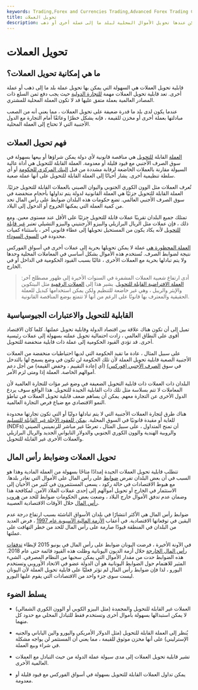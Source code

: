 ```yaml
---
keywords: Trading,Forex and Currencies Trading,Advanced Forex Trading Concepts,Advanced Concepts
title: تحويل العملات
description: قابلية تحويل العملات هي الدرجة التي يمكن عندها تحويل الأموال المحلية لبلد ما إلى عملة أخرى أو ذهب.
---
```


# تحويل العملات
## ما هي إمكانية تحويل العملات؟

قابلية تحويل العملات هي السهولة التي يمكن بها تحويل عملة بلد ما إلى ذهب أو عملة أخرى. تعد قابلية تحويل العملات مهمة [للتجارة الدولية](/international-commerce) حيث يجب دفع ثمن السلع ذات المصادر العالمية بعملة متفق عليها قد لا تكون العملة المحلية للمشتري.

عندما يكون لدى بلد ما قدرة ضعيفة على تحويل العملات ، مما يعني أنه من الصعب مبادلتها بعملة أخرى أو مخزن للقيمة ، فإنه يشكل خطرًا وعائقًا أمام التجارة مع الدول الأجنبية التي لا تحتاج إلى العملة المحلية.

## فهم تحويل العملات

[العملة](/convertible-currency) القابلة [للتحويل](/convertible-currency) هي مناقصة قانونية لأي دولة يمكن شراؤها أو بيعها بسهولة في سوق الصرف الأجنبي مع قيود قليلة أو معدومة. العملة القابلة للتحويل هي أداة عالية السيولة مقارنة بالعملات الخاضعة لرقابة مشددة من قبل [البنك المركزي للحكومة](/centralbank) أو أي سلطة تنظيمية أخرى. يشار أحيانًا إلى العملة القابلة للتحويل على أنها عملة صعبة.

تُعرف العملات مثل الوون الكوري الجنوبي واليوان الصيني بالعملات القابلة للتحويل جزئيًا. العملة القابلة للتحويل جزئيًا هي العملة القانونية لدولة يتم تداولها بأحجام منخفضة في سوق الصرف الأجنبي العالمي. تضع حكومات هذه البلدان ضوابط على رأس المال تحد من كمية العملة التي يمكنها الخروج أو الدخول إلى البلاد.

تمتلك جميع البلدان تقريبًا عملات قابلة للتحويل جزئيًا على الأقل عند مستوى معين. ومع ذلك ، فإن عملات مثل الريال البرازيلي والبيزو الأرجنتيني والبيزو التشيلي تعتبر [غير قابلة للتحويل](/nonconvertiblecurrency) لأنه يكاد يكون من المستحيل تحويلها إلى عطاء قانوني آخر ، باستثناء كميات محدودة في [السوق السوداء](/blackmarket).

[العملة المحظورة هي](/blockedcurrency) عملة لا يمكن تحويلها بحرية إلى عملات أخرى في أسواق الفوركس نتيجة لضوابط الصرف. تُستخدم هذه الأموال بشكل أساسي في المعاملات المحلية وحدها ولا يتم تبادلها بحرية مع العملات الأخرى ، غالبًا بسبب القيود الحكومية في الداخل أو في الخارج.

> أدى ارتفاع شعبية العملات المشفرة في السنوات الأخيرة إلى ظهور مصطلح آخر: [العملة الافتراضية القابلة للتحويل](/convertible-virtual-currency). يشير هذا إلى [العملات الرقمية](/digital-money) مثل البيتكوين والإيثر والريبل ، وهي غير خاضعة للتنظيم ولكن يمكن استخدامها كبديل للعملة الحقيقية والمعترف بها قانونًا على الرغم من أنها لا تتمتع بوضع المناقصة القانونية.

>

## القابلية للتحويل والاعتبارات الجيوسياسية

تميل إلى أن تكون هناك علاقة بين اقتصاد الدولة وقابلية تحويل عملتها. كلما كان الاقتصاد أقوى على النطاق العالمي ، زادت احتمالية تحويل عملته بسهولة إلى عملات رئيسية أخرى. قد تؤدي القيود الحكومية إلى عملة ذات قابلية منخفضة للتحويل.

على سبيل المثال ، عادة ما تقيد الحكومة التي لديها احتياطيات منخفضة من العملات الأجنبية الصعبة قابلية تحويل العملة لأن تلك الحكومة لن تكون في وضع يسمح لها بالتدخل في سوق [الصرف الأجنبي (فوركس)](/foreign-exchange-markets) (أي إعادة التقييم ، وخفض القيمة) من أجل دعم أموالهم الخاصة. العملة إذا ومتى لزم الأمر.

البلدان ذات العملات ذات قابلية التحويل الضعيفة في وضع غير مؤات للتجارة العالمية لأن المعاملات لا تتم بسلاسة مثل تلك ذات القابلية الجيدة للتحويل. هذا الواقع سوف يردع الدول الأخرى عن التجارة معهم. يمكن أن يساهم ضعف قابلية تحويل العملات في تباطؤ النمو الاقتصادي مع ضياع فرص التجارة العالمية.

هناك طرق لتجارة العملات الأجنبية التي لا يتم تبادلها دوليًا أو التي تكون تجارتها محدودة للغاية أو مقيدة قانونيًا في السوق المحلية. [يمكن للعقود الآجلة غير القابلة للتسليم](/ndf) (NDFs) أن تمنح المتداول ، على سبيل المثال ، تعرضًا غير مباشر للرنمينبي الصيني والروبية الهندية والوون الكوري الجنوبي والدولار التايواني الجديد والريال البرازيلي والعملات الأخرى غير القابلة للتحويل.

## تحويل العملات وضوابط رأس المال

تتطلب قابلية تحويل العملات الجيدة إمدادًا متاحًا بسهولة من العملة المادية وهذا هو السبب في أن بعض البلدان تفرض [ضوابط](/exchangecontrol) على رأس المال على الأموال التي تغادر بلدها. مع هبوط الاقتصادات في حالة ركود ، يسعى المستثمرون في كثير من الأحيان إلى الاستثمار في الخارج أو تحويل أموالهم إلى إحدى عملات الملاذ الآمن. لمكافحة هذا وضمان عدم تدفق الأموال خارج البلاد ، وضعت بعض الحكومات ضوابط للحد من [هروب رأس المال](/capitalflight) خلال الأوقات الاقتصادية العصيبة.

ضوابط رأس المال هي الأكثر انتشارًا في بلدان الأسواق الناشئة بسبب ارتفاع درجة عدم اليقين في توقعاتها الاقتصادية. في أعقاب [الأزمة المالية الآسيوية عام 1997](/asian-financial-crisis) ، فرض العديد من البلدان في المنطقة قيودًا صارمة على رأس المال للحد من خطر التهافت على عملتها.

في الآونة الأخيرة ، فرضت اليونان ضوابط على رأس المال في يونيو 2015 لإبطاء [تدفقات رأس المال الخارجة](/capital-outflow) خلال أزمة الديون اليونانية وظلت هذه القيود قائمة حتى عام 2018. هذه الضوابط حدت من مقدار الأموال التي يمكن سحبها من النظام المصرفي. الشيء المثير للاهتمام حول الضوابط اليونانية هو أن الدولة عضو في الاتحاد الأوروبي وتستخدم اليورو ، لذا فإن ضوابط رأس المال لم تؤثر فعليًا على قابلية تحويل العملة لأن اليونان ليست سوى جزء واحد من الاقتصادات التي يقوم عليها اليورو.

## يسلط الضوء

- العملات غير القابلة للتحويل والمجمدة (مثل البيزو الكوبي أو الوون الكوري الشمالي) لا يمكن استبدالها بسهولة بأموال أخرى وتستخدم فقط للتبادل المحلي مع حدود كل منهما.

- يُنظر إلى العملة القابلة للتحويل (مثل الدولار الأمريكي واليورو والين الياباني والجنيه الإسترليني) على أنها مخزن موثوق للقيمة ، مما يعني أن المستثمر لن يواجه مشكلة في شراء وبيع العملة.

- تشير قابلية تحويل العملات إلى مدى سيولة عملة الدولة من حيث التبادل مع العملات العالمية الأخرى.

- يمكن تداول العملات القابلة للتحويل بسهولة في أسواق الفوركس مع قيود قليلة أو معدومة.

